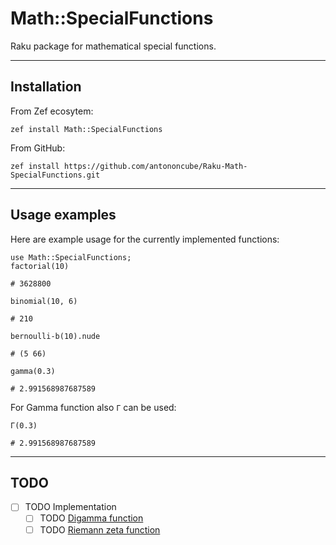 # Math::SpecialFunctions

Raku package for mathematical special functions.

------

## Installation

From Zef ecosytem:

```
zef install Math::SpecialFunctions
```

From GitHub:

```
zef install https://github.com/antononcube/Raku-Math-SpecialFunctions.git
```

------

## Usage examples

Here are example usage for the currently implemented functions:

```perl6
use Math::SpecialFunctions;
factorial(10)
```
```
# 3628800
```

```perl6
binomial(10, 6)
```
```
# 210
```

```perl6
bernoulli-b(10).nude
```
```
# (5 66)
```

```perl6
gamma(0.3)
```
```
# 2.991568987687589
```

For Gamma function also `Γ` can be used:

```perl6
Γ(0.3)
```
```
# 2.991568987687589
```

-------

## TODO

- [ ] TODO Implementation
  - [ ] TODO [Digamma function](https://en.wikipedia.org/wiki/Digamma_function)
  - [ ] TODO [Riemann zeta function](https://en.wikipedia.org/wiki/Riemann_zeta_function)